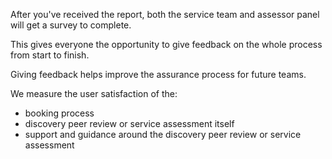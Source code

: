 After you've received the report, both the service team and assessor panel will get a survey to complete.

This gives everyone the opportunity to give feedback on the whole process from start to finish.

Giving feedback helps improve the assurance process for future teams.

We measure the user satisfaction of the:

- booking process
- discovery peer review or service assessment itself
- support and guidance around the discovery peer review or service assessment
